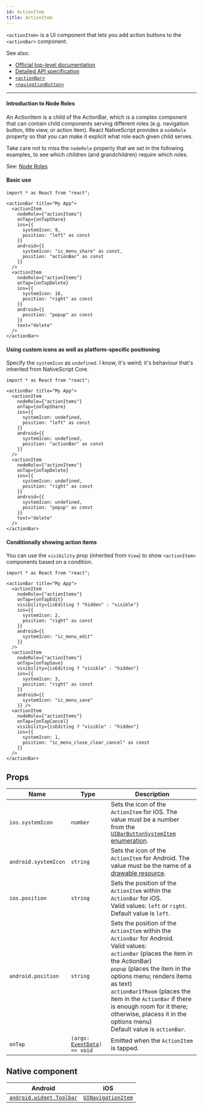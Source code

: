 ```yaml
---
id: ActionItem
title: ActionItem
---
```

<!-- contributors: [shirakaba, rigor789, ikoevska] -->

`<actionItem>` is a UI component that lets you add action buttons to the `<actionBar>` component.

See also:

* [Official top-level documentation](https://docs.nativescript.org/ui/components/action-bar#actionitem)
* [Detailed API specification](https://docs.nativescript.org/api-reference/classes/_ui_action_bar_.actionitem)
* [`<actionBar>`](/docs/components/action-bar)
* [`<navigationButton>`](/docs/components/navigation-button)

---

#### Introduction to Node Roles

An ActionItem is a child of the ActionBar, which is a complex component that can contain child components serving different roles (e.g. navigation button, title view, or action item). React NativeScript provides a `nodeRole` property so that you can make it explicit what role each given child serves.

Take care not to miss the `nodeRole` property that we set in the following examples, to see which children (and grandchildren) require which roles.

See: [Node Roles](/docs/core-concepts/node-roles)


#### Basic use

```tsx
import * as React from "react";

<actionBar title="My App">
  <actionItem
    nodeRole={"actionItems"}
    onTap={onTapShare}
    ios={{
      systemIcon: 9,
      position: "left" as const
    }}
    android={{
      systemIcon: "ic_menu_share" as const,
      position: "actionBar" as const
    }}
  />
  <actionItem
    nodeRole={"actionItems"}
    onTap={onTapDelete}
    ios={{
      systemIcon: 16,
      position: "right" as const
    }}
    android={{
      position: "popup" as const
    }}
    text="delete"
  />
</actionBar>
```

#### Using custom icons as well as platform-specific positioning

Specify the `systemIcon` as `undefined`. I know, it's weird; it's behaviour that's inherited from NativeScript Core.

```tsx
import * as React from "react";

<actionBar title="My App">
  <actionItem
    nodeRole={"actionItems"}
    onTap={onTapShare}
    ios={{
      systemIcon: undefined,
      position: "left" as const
    }}
    android={{
      systemIcon: undefined,
      position: "actionBar" as const
    }}
  />
  <actionItem
    nodeRole={"actionItems"}
    onTap={onTapDelete}
    ios={{
      systemIcon: undefined,
      position: "right" as const
    }}
    android={{
      systemIcon: undefined,
      position: "popup" as const
    }}
    text="delete"
  />
</actionBar>
```

#### Conditionally showing action items

You can use the `visibility` prop (inherited from `View`) to show `<actionItem>` components based on a condition.

```tsx
import * as React from "react";

<actionBar title="My App">
  <actionItem
    nodeRole={"actionItems"}
    onTap={onTapEdit}
    visibility={isEditing ? "hidden" : "visible"}
    ios={{
      systemIcon: 2,
      position: "right" as const
    }}
    android={{
      systemIcon: "ic_menu_edit"
    }}
  />
  <actionItem
    nodeRole={"actionItems"}
    onTap={onTapSave}
    visibility={isEditing ? "visible" : "hidden"}
    ios={{
      systemIcon: 3,
      position: "right" as const
    }}
    android={{
      systemIcon: "ic_menu_save"
    }} />
  <actionItem
    nodeRole={"actionItems"}
    onTap={onTapCancel}
    visibility={isEditing ? "visible" : "hidden"}
    ios={{
      systemIcon: 1,
      position: "ic_menu_close_clear_cancel" as const
    }}
  />
</actionBar>
```

## Props

| Name | Type | Description |
|------|------|-------------|
| `ios.systemIcon` | `number` | Sets the icon of the `ActionItem` for iOS. The value must be a number from the [`UIBarButtonSystemItem` enumeration](https://developer.apple.com/documentation/uikit/uibarbuttonitem/systemitem).
| `android.systemIcon` | `string` | Sets the icon of the `ActionItem` for Android. The value must be the name of a [drawable resource](https://developer.android.com/guide/topics/resources/drawable-resource).
| `ios.position` | `string` | Sets the position of the `ActionItem` within the `ActionBar` for iOS.<br/>Valid values: `left` or `right`.<br/>Default value is `left`.
| `android.position` | `string` | Sets the position of the `ActionItem` within the `ActionBar` for Android.<br/>Valid values:<br/>`actionBar` (places the item in the ActionBar)<br/>`popup` (places the item in the options menu; renders items as text)<br/>`actionBarIfRoom` (places the item in the `ActionBar` if there is enough room for it there; otherwise, placess it in the options menu)<br/>Default value is `actionBar`.
| `onTap` | `(args: `[`EventData`](https://docs.nativescript.org/api-reference/interfaces/__nativescript_core_.eventdata)`) => void` | Emitted when the `ActionItem` is tapped.

## Native component

| Android | iOS |
|---------|-----|
| [`android.widget.Toolbar`](https://developer.android.com/reference/android/widget/Toolbar.html) | [`UINavigationItem`](https://developer.apple.com/documentation/uikit/uinavigationitem)